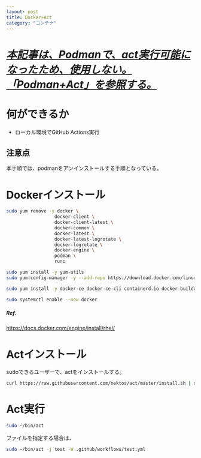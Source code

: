 ```yaml
---
layout: post
title: Docker+Act
category: "コンテナ"
---
```


# ***<u>本記事は、Podmanで、act実行可能になったため、使用しない。「Podman+Act」を参照する。</u>***

# 何ができるか

- ローカル環境でGitHub Actions実行

## 注意点

本手順では、podmanをアンインストールする手順となっている。

# Dockerインストール

```sh
sudo yum remove -y docker \
                  docker-client \
                  docker-client-latest \
                  docker-common \
                  docker-latest \
                  docker-latest-logrotate \
                  docker-logrotate \
                  docker-engine \
                  podman \
                  runc

sudo yum install -y yum-utils
sudo yum-config-manager -y --add-repo https://download.docker.com/linux/rhel/docker-ce.repo

sudo yum install -y docker-ce docker-ce-cli containerd.io docker-buildx-plugin docker-compose-plugin

sudo systemctl enable --now docker
```

##### Ref.

<https://docs.docker.com/engine/install/rhel/>

# Actインストール

sudoできるユーザーで、actをインストールする。

```sh
curl https://raw.githubusercontent.com/nektos/act/master/install.sh | sudo bash
```

# Act実行

```sh
sudo ~/bin/act
```

ファイルを指定する場合は、

```sh
sudo ~/bin/act -j test -W .github/workflows/test.yml
```


